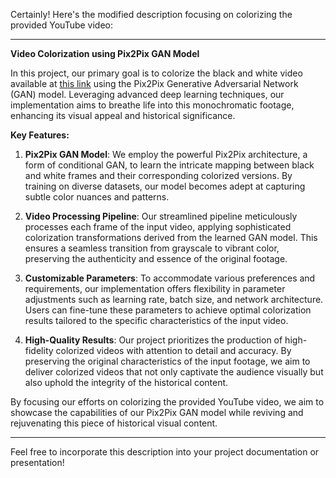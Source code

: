 Certainly! Here's the modified description focusing on colorizing the provided YouTube video:

---

**Video Colorization using Pix2Pix GAN Model**

In this project, our primary goal is to colorize the black and white video available at [this link](https://www.youtube.com/watch?v=Ydiz1Hzfx5s) using the Pix2Pix Generative Adversarial Network (GAN) model. Leveraging advanced deep learning techniques, our implementation aims to breathe life into this monochromatic footage, enhancing its visual appeal and historical significance.

**Key Features:**

1. **Pix2Pix GAN Model**: We employ the powerful Pix2Pix architecture, a form of conditional GAN, to learn the intricate mapping between black and white frames and their corresponding colorized versions. By training on diverse datasets, our model becomes adept at capturing subtle color nuances and patterns.

2. **Video Processing Pipeline**: Our streamlined pipeline meticulously processes each frame of the input video, applying sophisticated colorization transformations derived from the learned GAN model. This ensures a seamless transition from grayscale to vibrant color, preserving the authenticity and essence of the original footage.

3. **Customizable Parameters**: To accommodate various preferences and requirements, our implementation offers flexibility in parameter adjustments such as learning rate, batch size, and network architecture. Users can fine-tune these parameters to achieve optimal colorization results tailored to the specific characteristics of the input video.

4. **High-Quality Results**: Our project prioritizes the production of high-fidelity colorized videos with attention to detail and accuracy. By preserving the original characteristics of the input footage, we aim to deliver colorized videos that not only captivate the audience visually but also uphold the integrity of the historical content.

By focusing our efforts on colorizing the provided YouTube video, we aim to showcase the capabilities of our Pix2Pix GAN model while reviving and rejuvenating this piece of historical visual content.

---

Feel free to incorporate this description into your project documentation or presentation!
